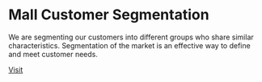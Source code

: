 # Mall Customer Segmentation
We are segmenting our customers into different groups who share similar characteristics. Segmentation of the market is an effective way to define and meet customer needs.

[Visit](https://srishtikumari03-mall-customer-segmentation-demomain-nyts9z.streamlitapp.com/)
